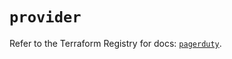 # `provider`

Refer to the Terraform Registry for docs: [`pagerduty`](https://registry.terraform.io/providers/pagerduty/pagerduty/3.10.0/docs).
